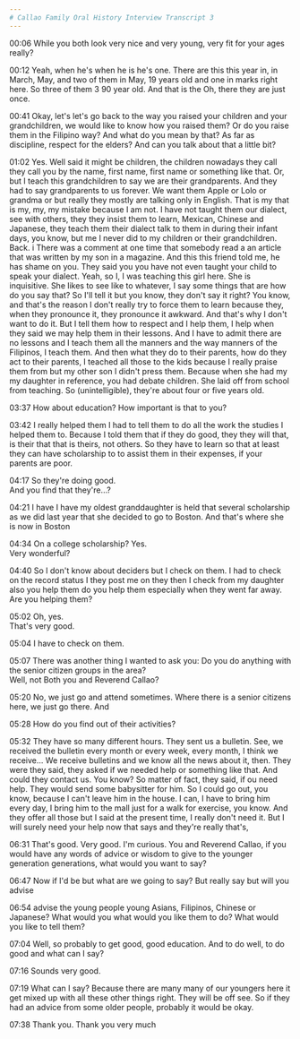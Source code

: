 ```yaml
---
# Callao Family Oral History Interview Transcript 3
--- 
```


00:06 
While you both look very nice and very young, very fit for your ages really?

00:12 
Yeah, when he's when he is he's one. There are this this year in, in March, May, and two of them in  May, 19 years old and one in marks right here. So three of them 3 90 year old. And that is the Oh, there  they are just once. 

00:41 
Okay, let's let's go back to the way you raised your children and your grandchildren, we would like to  know how you raised them? Or do you raise them in the Filipino way? And what do you mean by that?  As far as discipline, respect for the elders? And can you talk about that a little bit? 

01:02 
Yes. Well said it might be children, the children nowadays they call they call you by the name, first  name, first name or something like that. Or, but I teach this grandchildren to say we are their  grandparents. And they had to say grandparents to us forever. We want them Apple or Lolo or grandma  or but really they mostly are talking only in English. That is my that is my, my, my mistake because I am  not. I have not taught them our dialect, see with others, they they insist them to learn, Mexican,  Chinese and Japanese, they teach them their dialect talk to them in during their infant days, you know,  but me I never did to my children or their grandchildren. Back. i There was a comment at one time that  somebody read a an article that was written by my son in a magazine. And this this friend told me, he  has shame on you. They said you you have not even taught your child to speak your dialect. Yeah, so I,  I was teaching this girl here. She is inquisitive. She likes to see like to whatever, I say some things that  are how do you say that? So I'll tell it but you know, they don't say it right? You know, and that's the  reason I don't really try to force them to learn because they, when they pronounce it, they pronounce it  awkward. And that's why I don't want to do it. But I tell them how to respect and I help them, I help  when they said we may help them in their lessons. And I have to admit there are no lessons and I teach  them all the manners and the way manners of the Filipinos, I teach them. And then what they do to their  parents, how do they act to their parents, I teached all those to the kids because I really praise them  from but my other son I didn't press them. Because when she had my my daughter in reference, you  had debate children. She laid off from school from teaching. So (unintelligible), they're about four or five  years old. 

03:37 
How about education? How important is that to you? 

03:42 
I really helped them I had to tell them to do all the work the studies I helped them to. Because I told  them that if they do good, they they will that, is their that that is theirs, not others. So they have to learn  so that at least they can have scholarship to to assist them in their expenses, if your parents are poor. 

04:17 
So they're doing good.  
And you find that they're…? 

04:21 
I have I have my oldest granddaughter is held that several scholarship as we did last year that she  decided to go to Boston. And that's where she is now in Boston 

04:34 
On a college scholarship? 
Yes.  
Very wonderful? 

04:40 
So I don't know about deciders but I check on them. I had to check on the record status I they post me  on they then I check from my daughter also you help them do you help them especially when they went  far away. Are you helping them? 

05:02 
Oh, yes.  
That's very good. 

05:04 
I have to check on them. 

05:07 
There was another thing I wanted to ask you: Do you do anything with the senior citizen groups in the  area?  
Well, not 
Both you and Reverend Callao? 

05:20 
No, we just go and attend sometimes. Where there is a senior citizens here, we just go there. And 

05:28 
How do you find out of their activities? 

05:32 
They have so many different hours. They sent us a bulletin. See, we received the bulletin every month  or every week, every month, I think we receive… We receive bulletins and we know all the news about  it, then. They were they said, they asked if we needed help or something like that. And could they  contact us. You know? So matter of fact, they said, if ou need help. They would send some babysitter  for him. So I could go out, you know, because I can't leave him in the house. I can, I have to bring him  every day, I bring him to the mall just for a walk for exercise, you know. And they offer all those but I  said at the present time, I really don't need it. But I will surely need your help now that says and they're  really that's, 

06:31 
That's good. Very good. I'm curious. You and Reverend Callao, if you would have any words of advice  or wisdom to give to the younger generation generations, what would you want to say? 

06:47 
Now if I'd be but what are we going to say? But really say but will you advise 

06:54 
advise the young people young Asians, Filipinos, Chinese or Japanese? What would you what would  you like them to do? What would you like to tell them?  

07:04 
Well, so probably to get good, good education. And to do well, to do good and what can I say? 

07:16 
Sounds very good. 

07:19 
What can I say? Because there are many many of our youngers here it get mixed up with all these  other things right. They will be off see. So if they had an advice from some older people, probably it  would be okay. 

07:38 
Thank you. Thank you very much 
